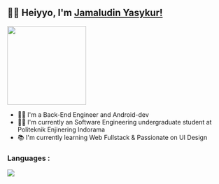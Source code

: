 ## 👨‍💻 Heiyyo, I'm [Jamaludin Yasykur!](https://www.linkedin.com/in/jamaludin-yasykur-0a8876193/)

<img height="180em" src="https://github-readme-stats-eight-theta.vercel.app/api?username=inijamlud&show_icons=true&theme=default&include_all_commits=true&count_private=true"/>

- 👨‍💻 I'm a Back-End Engineer and Android-dev
- 👨‍🎓 I'm currently an Software Engineering undergraduate student at Politeknik Enjinering Indorama
- 📚 I'm currently learning Web Fullstack & Passionate on UI Design

### Languages :
<img align="left" src="https://github-readme-stats.vercel.app/api/top-langs/?username=inijamlud&layout=compact&theme=algolia"/>

<!-- <br> -->

<!-- *NOTE: Top languages does not indicate my skill level or something like that, it's a github metric of which languages i have the most code on github, it's a new feature of [github-readme-stats](https://github.com/anuraghazra/github-readme-stats)* -->
